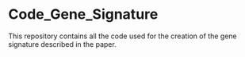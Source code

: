 # Code_Gene_Signature
This repository contains all the code used for the creation of the gene signature described in the paper. 
